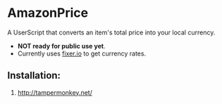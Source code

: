 # AmazonPrice
A UserScript that converts an item's total price into your local currency.

* **NOT ready for public use yet**.
* Currently uses [fixer.io](https://fixer.io/) to get currency rates.

## Installation:
1. http://tampermonkey.net/